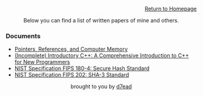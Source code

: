 <p align="right"><a href="https://dreadsec.me/">Return to Homepage</a></p>
<p align="center">Below you can find a list of written papers of mine and others.</p>
<h3 align="left">Documents</h3>
<ul>
  <li><a href="/documents/Pointers-References-and-Computer-Memory.pdf">Pointers, References, and Computer Memory</a></li>
  <li><a href="/documents/Introductory_C++_Incomplete.pdf">(Incomplete) Introductory C++: A Comprehensive Introduction to C++ for New Programmers</a></li>
  <li><a href="/documents/NIST.FIPS.180-4.pdf">NIST Specification FIPS 180-4: Secure Hash Standard</a></li>
  <li><a href="/documents/NIST.FIPS.202.pdf">NIST Specification FIPS 202: SHA-3 Standard</a></li>
</ul>
<p align="center">brought to you by <a href="https://github.com/D7EAD">d7ead</a></p>
